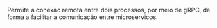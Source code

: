 

Permite a conexão remota entre dois processos, por meio de gRPC, de forma a facilitar a comunicação entre microservicos.
